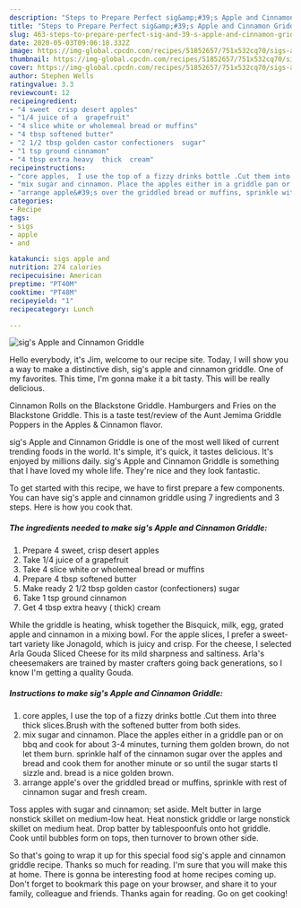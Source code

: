 ```yaml
---
description: "Steps to Prepare Perfect sig&amp;#39;s Apple and Cinnamon Griddle"
title: "Steps to Prepare Perfect sig&amp;#39;s Apple and Cinnamon Griddle"
slug: 463-steps-to-prepare-perfect-sig-and-39-s-apple-and-cinnamon-griddle
date: 2020-05-03T09:06:18.332Z
image: https://img-global.cpcdn.com/recipes/51852657/751x532cq70/sigs-apple-and-cinnamon-griddle-recipe-main-photo.jpg
thumbnail: https://img-global.cpcdn.com/recipes/51852657/751x532cq70/sigs-apple-and-cinnamon-griddle-recipe-main-photo.jpg
cover: https://img-global.cpcdn.com/recipes/51852657/751x532cq70/sigs-apple-and-cinnamon-griddle-recipe-main-photo.jpg
author: Stephen Wells
ratingvalue: 3.3
reviewcount: 12
recipeingredient:
- "4 sweet  crisp desert apples"
- "1/4 juice of a  grapefruit"
- "4 slice white or wholemeal bread or muffins"
- "4 tbsp softened butter"
- "2 1/2 tbsp golden castor confectioners  sugar"
- "1 tsp ground cinnamon"
- "4 tbsp extra heavy  thick  cream"
recipeinstructions:
- "core apples,  I use the top of a fizzy drinks bottle .Cut them into three thick slices.Brush with the softened butter from both sides."
- "mix sugar and cinnamon. Place the apples either in a griddle pan or on bbq and cook for about 3-4 minutes, turning them golden brown, do not let them burn. sprinkle half of the cinnamon sugar over the apples and bread and cook them for another minute or so until the sugar starts tl sizzle and. bread is a nice golden brown."
- "arrange apple&#39;s over the griddled bread or muffins, sprinkle with rest of cinnamon sugar and fresh cream."
categories:
- Recipe
tags:
- sigs
- apple
- and

katakunci: sigs apple and 
nutrition: 274 calories
recipecuisine: American
preptime: "PT40M"
cooktime: "PT48M"
recipeyield: "1"
recipecategory: Lunch

---
```



![sig&#39;s Apple and Cinnamon Griddle](https://img-global.cpcdn.com/recipes/51852657/751x532cq70/sigs-apple-and-cinnamon-griddle-recipe-main-photo.jpg)

Hello everybody, it's Jim, welcome to our recipe site. Today, I will show you a way to make a distinctive dish, sig&#39;s apple and cinnamon griddle. One of my favorites. This time, I'm gonna make it a bit tasty. This will be really delicious.

Cinnamon Rolls on the Blackstone Griddle. Hamburgers and Fries on the Blackstone Griddle. This is a taste test/review of the Aunt Jemima Griddle Poppers in the Apples &amp; Cinnamon flavor.

sig&#39;s Apple and Cinnamon Griddle is one of the most well liked of current trending foods in the world. It's simple, it's quick, it tastes delicious. It's enjoyed by millions daily. sig&#39;s Apple and Cinnamon Griddle is something that I have loved my whole life. They're nice and they look fantastic.


To get started with this recipe, we have to first prepare a few components. You can have sig&#39;s apple and cinnamon griddle using 7 ingredients and 3 steps. Here is how you cook that.

##### The ingredients needed to make sig&#39;s Apple and Cinnamon Griddle:

1. Prepare 4 sweet,  crisp desert apples
1. Take 1/4 juice of a  grapefruit
1. Take 4 slice white or wholemeal bread or muffins
1. Prepare 4 tbsp softened butter
1. Make ready 2 1/2 tbsp golden castor (confectioners)  sugar
1. Take 1 tsp ground cinnamon
1. Get 4 tbsp extra heavy ( thick)  cream


While the griddle is heating, whisk together the Bisquick, milk, egg, grated apple and cinnamon in a mixing bowl. For the apple slices, I prefer a sweet-tart variety like Jonagold, which is juicy and crisp. For the cheese, I selected Arla Gouda Sliced Cheese for its mild sharpness and saltiness. Arla&#39;s cheesemakers are trained by master crafters going back generations, so I know I&#39;m getting a quality Gouda. 

##### Instructions to make sig&#39;s Apple and Cinnamon Griddle:

1. core apples,  I use the top of a fizzy drinks bottle .Cut them into three thick slices.Brush with the softened butter from both sides.
1. mix sugar and cinnamon. Place the apples either in a griddle pan or on bbq and cook for about 3-4 minutes, turning them golden brown, do not let them burn. sprinkle half of the cinnamon sugar over the apples and bread and cook them for another minute or so until the sugar starts tl sizzle and. bread is a nice golden brown.
1. arrange apple&#39;s over the griddled bread or muffins, sprinkle with rest of cinnamon sugar and fresh cream.


Toss apples with sugar and cinnamon; set aside. Melt butter in large nonstick skillet on medium-low heat. Heat nonstick griddle or large nonstick skillet on medium heat. Drop batter by tablespoonfuls onto hot griddle. Cook until bubbles form on tops, then turnover to brown other side. 

So that's going to wrap it up for this special food sig&#39;s apple and cinnamon griddle recipe. Thanks so much for reading. I'm sure that you will make this at home. There is gonna be interesting food at home recipes coming up. Don't forget to bookmark this page on your browser, and share it to your family, colleague and friends. Thanks again for reading. Go on get cooking!
